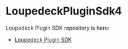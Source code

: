 # LoupedeckPluginSdk4

Loupedeck Plugin SDK repository is here:

* [Loupedeck Plugin SDK](https://github.com/Loupedeck/LoupedeckPluginSdk/)

